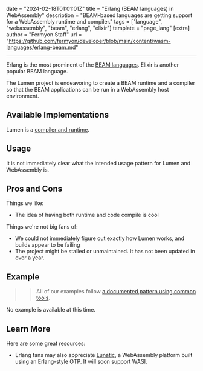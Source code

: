 date = "2024-02-18T01:01:01Z"
title = "Erlang (BEAM languages) in WebAssembly"
description = "BEAM-based languages are getting support for a WebAssembly runtime and compiler."
tags = ["language", "webassembly", "beam", "erlang", "elixir"]
template = "page_lang"
[extra]
author = "Fermyon Staff"
url = "https://github.com/fermyon/developer/blob/main/content/wasm-languages/erlang-beam.md"

---

Erlang is the most prominent of the [BEAM languages](https://github.com/llaisdy/beam_languages). Elixir is another popular BEAM language.

The Lumen project is endeavoring to create a BEAM runtime and a compiler so that the BEAM applications can be run in a WebAssembly host environment. 

## Available Implementations

Lumen is a [compiler and runtime](https://github.com/lumen/lumen).

## Usage

It is not immediately clear what the intended usage pattern for Lumen and WebAssembly is.

## Pros and Cons

Things we like:

- The idea of having both runtime and code compile is cool

Things we're not big fans of:

- We could not immediately figure out exactly how Lumen works, and builds appear to be failing
- The project might be stalled or unmaintained. It has not been updated in over a year.

## Example

>> All of our examples follow [a documented pattern using common tools](/wasm-languages/about-examples).

No example is available at this time.

## Learn More

Here are some great resources:

- Erlang fans may also appreciate [Lunatic](https://lunatic.solutions/), a WebAssembly platform built using an Erlang-style OTP. It will soon support WASI.
